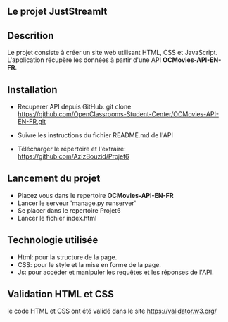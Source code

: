 ## Le projet JustStreamIt


## Descrition 

Le projet consiste à créer un site web utilisant HTML, CSS et JavaScript. 
L'application récupère les données à partir d'une API **OCMovies-API-EN-FR**.


## Installation

- Recuperer API depuis GitHub.
	git clone https://github.com/OpenClassrooms-Student-Center/OCMovies-API-EN-FR.git
	
- Suivre les instructions du fichier README.md de l'API

- Télécharger le répertoire et l'extraire: https://github.com/AzizBouzid/Projet6


## Lancement du projet

- Placez vous dans le repertoire **OCMovies-API-EN-FR**
- Lancer le serveur 'manage.py runserver'
- Se placer dans le repertoire Projet6
- Lancer le fichier index.html

## Technologie utilisée

- Html: pour la structure de la page.
- CSS: pour le style et la mise en forme de la page.
- Js: pour accéder et manipuler les requêtes et les réponses de l'API.

## Validation HTML et CSS

le code HTML et CSS ont été validé dans le site https://validator.w3.org/

